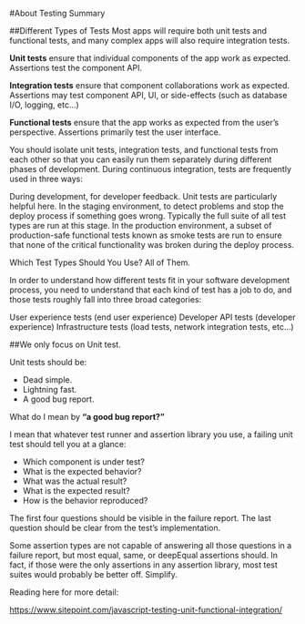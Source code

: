 #About Testing Summary

##Different Types of Tests
Most apps will require both unit tests and functional tests, and many complex apps will also require integration tests.

**Unit tests** ensure that individual components of the app work as expected. Assertions test the component API.

**Integration tests** ensure that component collaborations work as expected. Assertions may test component API, UI, or side-effects (such as database I/O, logging, etc…)

**Functional tests** ensure that the app works as expected from the user’s perspective. Assertions primarily test the user interface.

You should isolate unit tests, integration tests, and functional tests from each other so that you can easily run them separately during different phases of development. During continuous integration, tests are frequently used in three ways:

During development, for developer feedback. Unit tests are particularly helpful here.
In the staging environment, to detect problems and stop the deploy process if something goes wrong. Typically the full suite of all test types are run at this stage.
In the production environment, a subset of production-safe functional tests known as smoke tests are run to ensure that none of the critical functionality was broken during the deploy process.

Which Test Types Should You Use? All of Them.

In order to understand how different tests fit in your software development process, you need to understand that each kind of test has a job to do, and those tests roughly fall into three broad categories:

User experience tests (end user experience)
Developer API tests (developer experience)
Infrastructure tests (load tests, network integration tests, etc…)

##We only focus on Unit test.

Unit tests should be:

* Dead simple.
* Lightning fast.
* A good bug report.

What do I mean by **“a good bug report?”**

I mean that whatever test runner and assertion library you use, a failing unit test should tell you at a glance:

* Which component is under test?
* What is the expected behavior?
* What was the actual result?
* What is the expected result?
* How is the behavior reproduced?

The first four questions should be visible in the failure report. The last question should be clear from the test’s implementation.

 Some assertion types are not capable of answering all those questions in a failure report, but most equal, same, or deepEqual assertions should. In fact, if those were the only assertions in any assertion library, most test suites would probably be better off. Simplify.

Reading here for more detail:

https://www.sitepoint.com/javascript-testing-unit-functional-integration/